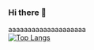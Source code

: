 ### Hi there 👋
aaaaaaaaaaaaaaaaaaaa <br> 
[![Top Langs](https://github-readme-stats.vercel.app/api/top-langs/?username=CBEngineer9)](https://github.com/anuraghazra/github-readme-stats)

<!--
**CBEngineer9/CBEngineer9** is a ✨ _special_ ✨ repository because its `README.md` (this file) appears on your GitHub profile.

Here are some ideas to get you started:

- 🔭 I’m currently working on ...
- 🌱 I’m currently learning git
- 👯 I’m looking to collaborate on ..
- 🤔 I’m looking for help with git
- 💬 Ask me about ...
- 📫 How to reach me: github
- 😄 Pronouns: Attack Helicopter
- ⚡ Fun fact: Fun
-->
